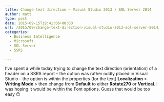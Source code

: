 ```yaml
---
title: Change text direction – Visual Studio 2013 / SQL Server 2014
author: matt
type: post
date: 2015-09-15T19:41:06+00:00
url: /2015/09/change-text-direction-visual-studio-2013-sql-server-2014/
categories:
  - Business Intelligence
  - Microsoft
  - SQL Server
  - SSRS

---
```

I&#8217;ve spent a while today trying to change the text direction (orientation) of a header on a SSRS report &#8211; the option was rather oddly placed in Visual Studio &#8211; the option is within the properties (for the text) **Localization** > **Writing Mode** > then change from **Default** to either **Rotate270** or **Vertical**. I was hoping it would be within the Font options. Guess that would be too easy 😉

